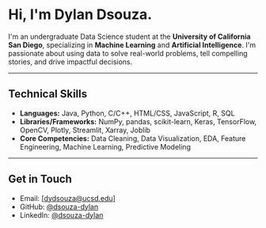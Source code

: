 # Hi, I'm Dylan Dsouza.

I'm an undergraduate Data Science student at the **University of California San Diego**, specializing in **Machine Learning** and **Artificial Intelligence**. I'm passionate about using data to solve real-world problems, tell compelling stories, and drive impactful decisions.

---

## Technical Skills
- **Languages:** Java, Python, C/C++, HTML/CSS, JavaScript, R, SQL
- **Libraries/Frameworks:** NumPy, pandas, scikit-learn, Keras, TensorFlow, OpenCV, Plotly, Streamlit, Xarray, Joblib
- **Core Competencies:** Data Cleaning, Data Visualization, EDA, Feature Engineering, Machine Learning, Predictive Modeling

---

##  Get in Touch
- Email: [dydsouza@ucsd.edu]
- GitHub: [@dsouza-dylan](https://github.com/dsouza-dylan)
- LinkedIn: [@dsouza-dylan](https://www.linkedin.com/in/dsouza-dylan/)
